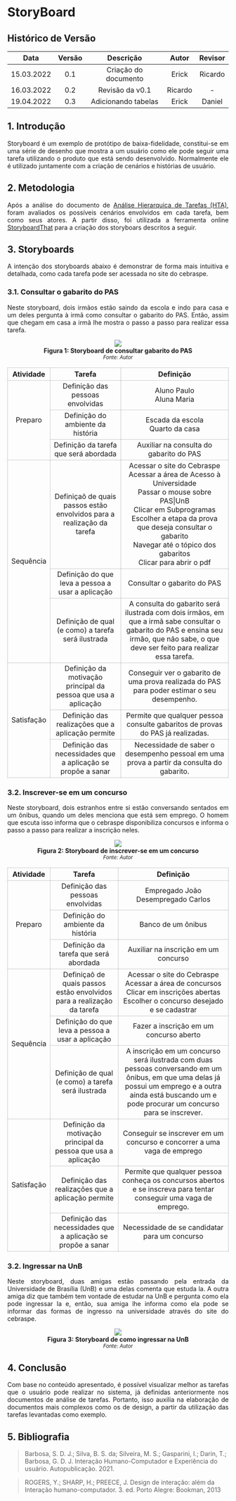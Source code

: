 # StoryBoard

## Histórico de Versão

|    Data    | Versão |      Descrição       |      Autor       | Revisor |
| :--------: | :----: | :------------------: | :--------------: | :-----: |
| 15.03.2022 |  0.1   | Criação do documento | Erick            | Ricardo |
| 16.03.2022 |  0.2   | Revisão da v0.1      | Ricardo          | -       |
| 19.04.2022 |  0.3   | Adicionando tabelas  | Erick            | Daniel  |

## 1. Introdução

<p align="justify">
Storyboard é um exemplo de protótipo de baixa-fidelidade, constitui-se em uma série de desenho que mostra a um usuário como ele pode seguir uma tarefa utilizando o produto que está sendo desenvolvido. Normalmente ele é utilizado juntamente com a criação de cenários e histórias de usuário.
</p>

## 2. Metodologia

<p align ="justify">
Após a análise do documento de <a href = "https://interacao-humano-computador.github.io/2021.2-Cebraspe/Análise_de_requisitos/Análise_de_tarefas/HTA/">Análise Hierarquica de Tarefas (HTA)</a>, foram avaliados os possíveis cenários envolvidos em cada tarefa, bem como seus atores. A partir disso, foi utilizada a ferramenta online <a href = "https://www.storyboardthat.com/pt">StoryboardThat</a> para a criação dos storyboars descritos a seguir.</p>
  
## 3. Storyboards

<p align="justify">
A intenção dos storyboards abaixo é demonstrar de forma mais intuitiva e detalhada, como cada tarefa pode ser acessada no site do cebraspe.
</p>

### 3.1. Consultar o gabarito do PAS

<p align="justify">
Neste storyboard, dois irmãos estão saindo da escola e indo para casa e um deles pergunta à irmã como consultar o gabarito do PAS. Então, assim que chegam em casa a irmã lhe mostra o passo a passo para realizar essa tarefa.
</p>

<p align="center">
<img src="https://user-images.githubusercontent.com/48844857/158478990-9eaaa54e-26ab-4a39-b18c-95393adc4cfb.png">
  <br><b>Figura 1: Storyboard de consultar gabarito do PAS</b>
  <br><small><i>Fonte: Autor</i></small>
</p>

<table>
    <thead>
        <tr>
            <th style="text-align:center; border: 0.5px solid rgba(0,0,0,0.2);">Atividade</th>
            <th style="text-align:center; border: 0.5px solid rgba(0,0,0,0.2);">Tarefa</th>
            <th style="text-align:center; border: 0.5px solid rgba(0,0,0,0.2);">Definição</th>
        </tr>
    </thead>
    <tbody>
        <tr>
            <td style="vertical-align: middle;text-align:center;border: 0.5px solid rgba(0,0,0,0.2);" rowspan="3">Preparo</td>
            <td style="vertical-align: middle;text-align:center;border: 0.5px solid rgba(0,0,0,0.2);">Definição das pessoas envolvidas </td>
            <td style="vertical-align: middle;text-align:center;border: 0.5px solid rgba(0,0,0,0.2);">Aluno Paulo <br> Aluna Maria</td>
        </tr>
        <tr>
            <td style="vertical-align: middle;text-align:center;border: 0.5px solid rgba(0,0,0,0.2);">Definição do ambiente da história</td>
            <td style="vertical-align: middle;text-align:center;border: 0.5px solid rgba(0,0,0,0.2);">Escada da escola <br> Quarto da casa </td>
        </tr>
        <tr>
            <td style="vertical-align: middle;text-align:center;border: 0.5px solid rgba(0,0,0,0.2);">Definição da tarefa que será abordada</td>
            <td style="vertical-align: middle;text-align:center;border: 0.5px solid rgba(0,0,0,0.2);">Auxiliar na consulta do gabarito do PAS</td>
        </tr>
        <tr>
            <td style="vertical-align: middle;text-align:center;border: 0.5px solid rgba(0,0,0,0.2);" rowspan="3">Sequência</td>
            <td style="vertical-align: middle;text-align:center;border: 0.5px solid rgba(0,0,0,0.2);">Definiçaõ de quais passos estão envolvidos para a realização da tarefa</td>
            <td style="vertical-align: middle;text-align:center;border: 0.5px solid rgba(0,0,0,0.2);">Acessar o site do Cebraspe <br> Acessar a área de Acesso à Universidade <br> Passar o mouse sobre PAS|UnB <br> Clicar em Subprogramas <br> Escolher a etapa da prova que deseja consultar o gabarito <br> Navegar até o tópico dos gabaritos <br> Clicar para abrir o pdf</td>
        </tr>
        <tr>
            <td style="vertical-align: middle;text-align:center;border: 0.5px solid rgba(0,0,0,0.2);">Definição do que leva a pessoa a usar a aplicação</td>
            <td style="vertical-align: middle;text-align:center;border: 0.5px solid rgba(0,0,0,0.2);">Consultar o gabarito do PAS</td>
        </tr>
            <td style="vertical-align: middle;text-align:center;border: 0.5px solid rgba(0,0,0,0.2);">Definição de qual (e como) a tarefa será ilustrada</td>
            <td style="vertical-align: middle;text-align:center;border: 0.5px solid rgba(0,0,0,0.2);">A consulta do gabarito será ilustrada com dois irmãos, em que a irmã sabe consultar o gabarito do PAS e ensina seu irmão, que não sabe, o que deve ser feito para realizar essa tarefa.</td>
        </tr>
        <tr>
            <td style="vertical-align: middle;text-align:center;border: 0.5px solid rgba(0,0,0,0.2);" rowspan="3">Satisfação</td>
            <td style="vertical-align: middle;text-align:center;border: 0.5px solid rgba(0,0,0,0.2);">Definição da motivação principal da pessoa que usa a aplicação</td> 
            <td style="vertical-align: middle;text-align:center;border: 0.5px solid rgba(0,0,0,0.2);">Conseguir ver o gabarito de uma prova realizada do PAS para poder estimar o seu desempenho.</td>
        </tr>
            <td style="vertical-align: middle;text-align:center;border: 0.5px solid rgba(0,0,0,0.2);">Definição das realizações que a aplicação permite</td>
            <td style="vertical-align: middle;text-align:center;border: 0.5px solid rgba(0,0,0,0.2);">Permite que qualquer pessoa consulte gabaritos de provas do PAS já realizadas.</td>
        </tr>
        </tr>
            <td style="vertical-align: middle;text-align:center;border: 0.5px solid rgba(0,0,0,0.2);">Definição das necessidades que a aplicação se propõe a sanar </td>
            <td style="vertical-align: middle;text-align:center;border: 0.5px solid rgba(0,0,0,0.2);">Necessidade de saber o desempenho pessoal em uma prova a partir da consulta do gabarito.</td>
        </tr>
    </tbody>
</table>

### 3.2. Inscrever-se em um concurso

<p align="justify">
Neste storyboard, dois estranhos entre si estão conversando sentados em um ônibus, quando um deles menciona que está sem emprego. O homem que escuta isso informa que o cebraspe disponibiliza concursos e informa o passo a passo para realizar a inscrição neles.
</p>

<p align="center">
<img src="https://user-images.githubusercontent.com/48844857/158479608-845ff2e7-d591-4360-b51a-fc455c16e8f3.png">
  <br><b>Figura 2: Storyboard de inscrever-se em um concurso</b>
  <br><small><i>Fonte: Autor</i></small>
</p>

<table>
    <thead>
        <tr>
            <th style="text-align:center; border: 0.5px solid rgba(0,0,0,0.2);">Atividade</th>
            <th style="text-align:center; border: 0.5px solid rgba(0,0,0,0.2);">Tarefa</th>
            <th style="text-align:center; border: 0.5px solid rgba(0,0,0,0.2);">Definição</th>
        </tr>
    </thead>
    <tbody>
        <tr>
            <td style="vertical-align: middle;text-align:center;border: 0.5px solid rgba(0,0,0,0.2);" rowspan="3">Preparo</td>
            <td style="vertical-align: middle;text-align:center;border: 0.5px solid rgba(0,0,0,0.2);">Definição das pessoas envolvidas </td>
            <td style="vertical-align: middle;text-align:center;border: 0.5px solid rgba(0,0,0,0.2);">Empregado João <br> Desempregado Carlos</td>
        </tr>
        <tr>
            <td style="vertical-align: middle;text-align:center;border: 0.5px solid rgba(0,0,0,0.2);">Definição do ambiente da história</td>
            <td style="vertical-align: middle;text-align:center;border: 0.5px solid rgba(0,0,0,0.2);">Banco de um ônibus</td>
        </tr>
        <tr>
            <td style="vertical-align: middle;text-align:center;border: 0.5px solid rgba(0,0,0,0.2);">Definição da tarefa que será abordada</td>
            <td style="vertical-align: middle;text-align:center;border: 0.5px solid rgba(0,0,0,0.2);">Auxiliar na inscrição em um concurso</td>
        </tr>
        <tr>
            <td style="vertical-align: middle;text-align:center;border: 0.5px solid rgba(0,0,0,0.2);" rowspan="3">Sequência</td>
            <td style="vertical-align: middle;text-align:center;border: 0.5px solid rgba(0,0,0,0.2);">Definiçaõ de quais passos estão envolvidos para a realização da tarefa</td>
            <td style="vertical-align: middle;text-align:center;border: 0.5px solid rgba(0,0,0,0.2);">Acessar o site do Cebraspe <br> Acessar a área de concursos <br> Clicar em inscrições abertas <br> Escolher o concurso desejado e se cadastrar </td>
        </tr>
        <tr>
            <td style="vertical-align: middle;text-align:center;border: 0.5px solid rgba(0,0,0,0.2);">Definição do que leva a pessoa a usar a aplicação</td>
            <td style="vertical-align: middle;text-align:center;border: 0.5px solid rgba(0,0,0,0.2);">Fazer a inscrição em um concurso aberto</td>
        </tr>
            <td style="vertical-align: middle;text-align:center;border: 0.5px solid rgba(0,0,0,0.2);">Definição de qual (e como) a tarefa será ilustrada</td>
            <td style="vertical-align: middle;text-align:center;border: 0.5px solid rgba(0,0,0,0.2);">A inscrição em um concurso será ilustrada com duas pessoas conversando em um ônibus, em que uma delas já possui um emprego e a outra ainda está buscando um e pode procurar um concurso para se inscrever.</td>
        </tr>
        <tr>
            <td style="vertical-align: middle;text-align:center;border: 0.5px solid rgba(0,0,0,0.2);" rowspan="3">Satisfação</td>
            <td style="vertical-align: middle;text-align:center;border: 0.5px solid rgba(0,0,0,0.2);">Definição da motivação principal da pessoa que usa a aplicação</td> 
            <td style="vertical-align: middle;text-align:center;border: 0.5px solid rgba(0,0,0,0.2);">Conseguir se inscrever em um concurso e concorrer a uma vaga de emprego</td>
        </tr>
            <td style="vertical-align: middle;text-align:center;border: 0.5px solid rgba(0,0,0,0.2);">Definição das realizações que a aplicação permite</td>
            <td style="vertical-align: middle;text-align:center;border: 0.5px solid rgba(0,0,0,0.2);">Permite que qualquer pessoa conheça os concursos abertos e se inscreva para tentar conseguir uma vaga de emprego.</td>
        </tr>
        </tr>
            <td style="vertical-align: middle;text-align:center;border: 0.5px solid rgba(0,0,0,0.2);">Definição das necessidades que a aplicação se propõe a sanar </td>
            <td style="vertical-align: middle;text-align:center;border: 0.5px solid rgba(0,0,0,0.2);">Necessidade de se candidatar para um concurso</td>
        </tr>
    </tbody>
</table>

### 3.2. Ingressar na UnB

<p align="justify">
Neste storyboard, duas amigas estão passando pela entrada da Universidade de Brasília (UnB) e uma delas comenta que estuda la. A outra amiga diz que também tem vontade de estudar na UnB e pergunta como ela pode ingressar la e, então, sua amiga lhe informa como ela pode se informar das formas de ingresso na universidade através do site do cebraspe. 
</p>

<p align="center">
<img src="https://user-images.githubusercontent.com/48844857/158480080-291d31be-e8f9-4b26-a6c0-4e82c81521ee.png">
  <br><b>Figura 3: Storyboard de como ingressar na UnB</b>
  <br><small><i>Fonte: Autor</i></small>
</p>

## 4. Conclusão

<p align = "justify">Com base no conteúdo apresentado, é possível visualizar melhor as tarefas que o usuário pode realizar no sistema, já definidas anteriormente nos documentos de análise de tarefas. Portanto, isso auxilia na elaboração de documentos mais complexos como os de design, a partir da utilização das tarefas levantadas como exemplo.</p>

## 5. Bibliografia

> Barbosa, S. D. J.; Silva, B. S. da; Silveira, M. S.; Gasparini, I.; Darin, T.; Barbosa, G. D. J. Interação Humano-Computador e Experiência do usuário. Autopublicação. 2021.

> ROGERS, Y.; SHARP, H.; PREECE, J. Design de interação: além da Interação humano-computador. 3. ed. Porto Alegre: Bookman, 2013
